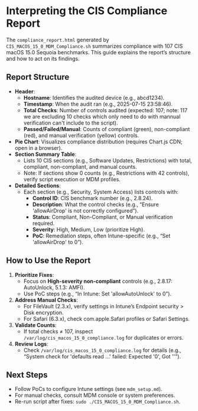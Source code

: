 # Interpreting the CIS Compliance Report

The `compliance_report.html` generated by `CIS_MACOS_15_0_MDM_Compliance.sh` summarizes compliance with 107 CIS macOS 15.0 Sequoia benchmarks. This guide explains the report’s structure and how to act on its findings.

## Report Structure
- **Header**:
  - **Hostname**: Identifies the audited device (e.g., abcd1234).
  - **Timestamp**: When the audit ran (e.g., 2025-07-15 23:58:46).
  - **Total Checks**: Number of controls audited (expected: 107; note: 117 we are excluding 10 checks which only need to do with mannual verification can't include to the script).
  - **Passed/Failed/Manual**: Counts of compliant (green), non-compliant (red), and manual verification (yellow) controls.
- **Pie Chart**: Visualizes compliance distribution (requires Chart.js CDN; open in a browser).
- **Section Summary Table**:
  - Lists 10 CIS sections (e.g., Software Updates, Restrictions) with total, compliant, non-compliant, and manual counts.
  - Note: If sections show 0 counts (e.g., Restrictions with 42 controls), verify script execution or MDM profiles.
- **Detailed Sections**:
  - Each section (e.g., Security, System Access) lists controls with:
    - **Control ID**: CIS benchmark number (e.g., 2.8.24).
    - **Description**: What the control checks (e.g., “Ensure 'allowAirDrop' is not correctly configured”).
    - **Status**: Compliant, Non-Compliant, or Manual verification required.
    - **Severity**: High, Medium, Low (prioritize High).
    - **PoC**: Remediation steps, often Intune-specific (e.g., “Set 'allowAirDrop' to 0”).

## How to Use the Report
1. **Prioritize Fixes**:
   - Focus on **High-severity non-compliant** controls (e.g., 2.8.17: AutoUnlock, 5.1.3: AMFI).
   - Use PoC steps (e.g., “In Intune: Set 'allowAutoUnlock' to 0”).
2. **Address Manual Checks**:
   - For FileVault (2.3.x), verify settings in Intune’s Endpoint security > Disk encryption.
   - For Safari (6.3.x), check com.apple.Safari profiles or Safari Settings.
3. **Validate Counts**:
   - If total checks ≠ 107, inspect `/var/log/cis_macos_15_0_compliance.log` for duplicates or errors.
4. **Review Logs**:
   - Check `/var/log/cis_macos_15_0_compliance.log` for details (e.g., “System check for 'defaults read ...' failed: Expected '0', Got ''”).

## Next Steps
- Follow PoCs to configure Intune settings (see `mdm_setup.md`).
- For manual checks, consult MDM console or system preferences.
- Re-run script after fixes: `sudo ./CIS_MACOS_15_0_MDM_Compliance.sh`.
